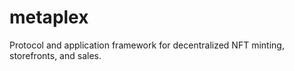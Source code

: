 # metaplex
Protocol and application framework for decentralized NFT minting, storefronts, and sales.
